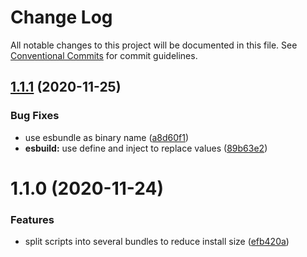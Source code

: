 # Change Log

All notable changes to this project will be documented in this file.
See [Conventional Commits](https://conventionalcommits.org) for commit guidelines.

## [1.1.1](https://github.com/carvjs/tools/compare/@carv/bundle@1.1.0...@carv/bundle@1.1.1) (2020-11-25)

### Bug Fixes

- use esbundle as binary name ([a8d60f1](https://github.com/carvjs/tools/commit/a8d60f190d209f97c1008a20b0dc398dc8ff7098))
- **esbuild:** use define and inject to replace values ([89b63e2](https://github.com/carvjs/tools/commit/89b63e2abd7e7aaf9470a63de73296b705aec881))

# 1.1.0 (2020-11-24)

### Features

- split scripts into several bundles to reduce install size ([efb420a](https://github.com/carvjs/tools/commit/efb420ac3dd5b1e4da705ebbae21527e65075fc6))
